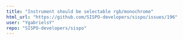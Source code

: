 ```yaml
---
title: "Instrument should be selectable rgb/monochrome"
html_url: "https://github.com/SISPO-developers/sispo/issues/196"
user: "YgabrielsY"
repo: "SISPO-developers/sispo"
---
```


